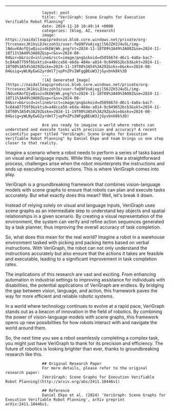 ---
                    layout: post
                    title: "VeriGraph: Scene Graphs for Execution Verifiable Robot Planning"
                    date: 2024-11-18 10:49:14 +0000
                    categories: [blog, AI, research]
                    image: https://oaidalleapiprodscus.blob.core.windows.net/private/org-7trcesexcJK1ksLDJeczoh3z/user-feQ9FVoAjxgjl56JZH3J4u5L/img-lNduvKAofQjwQiuivdkEWjWk.png?st=2024-11-18T09%3A49%3A08Z&se=2024-11-18T11%3A49%3A08Z&sp=r&sv=2024-08-04&sr=b&rscd=inline&rsct=image/png&skoid=d505667d-d6c1-4a0a-bac7-5c84a87759f8&sktid=a48cca56-e6da-484e-a814-9c849652bcb3&skt=2024-11-18T00%3A54%3A29Z&ske=2024-11-19T00%3A54%3A29Z&sks=b&skv=2024-08-04&sig=yWLNyEwG2yrdmlTjvpPnZPsIWFggBEuW3JjGyvbnk0k%3D
                    ---
                    ![AI Generated Image](https://oaidalleapiprodscus.blob.core.windows.net/private/org-7trcesexcJK1ksLDJeczoh3z/user-feQ9FVoAjxgjl56JZH3J4u5L/img-lNduvKAofQjwQiuivdkEWjWk.png?st=2024-11-18T09%3A49%3A08Z&se=2024-11-18T11%3A49%3A08Z&sp=r&sv=2024-08-04&sr=b&rscd=inline&rsct=image/png&skoid=d505667d-d6c1-4a0a-bac7-5c84a87759f8&sktid=a48cca56-e6da-484e-a814-9c849652bcb3&skt=2024-11-18T00%3A54%3A29Z&ske=2024-11-19T00%3A54%3A29Z&sks=b&skv=2024-08-04&sig=yWLNyEwG2yrdmlTjvpPnZPsIWFggBEuW3JjGyvbnk0k%3D)
                    
                    Are you ready to imagine a world where robots can understand and execute tasks with precision and accuracy? A recent scientific paper titled "VeriGraph: Scene Graphs for Execution Verifiable Robot Planning" by Daniel Ekpo and team brings us one step closer to that reality.

Imagine a scenario where a robot needs to perform a series of tasks based on visual and language inputs. While this may seem like a straightforward process, challenges arise when the robot misinterprets the instructions and ends up executing incorrect actions. This is where VeriGraph comes into play.

VeriGraph is a groundbreaking framework that combines vision-language models with scene graphs to ensure that robots can plan and execute tasks accurately. But what exactly does this mean? Well, let's break it down.

Instead of relying solely on visual and language inputs, VeriGraph uses scene graphs as an intermediate step to understand key objects and spatial relationships in a given scenario. By creating a visual representation of the environment, the system can verify and refine action sequences generated by a task planner, thus improving the overall accuracy of task completion.

So, what does this mean for the real world? Imagine a robot in a warehouse environment tasked with picking and packing items based on verbal instructions. With VeriGraph, the robot can not only understand the instructions accurately but also ensure that the actions it takes are feasible and executable, leading to a significant improvement in task completion rates.

The implications of this research are vast and exciting. From enhancing automation in industrial settings to improving assistance for individuals with disabilities, the potential applications of VeriGraph are endless. By bridging the gap between vision, language, and action, this framework paves the way for more efficient and reliable robotic systems.

In a world where technology continues to evolve at a rapid pace, VeriGraph stands out as a beacon of innovation in the field of robotics. By combining the power of vision-language models with scene graphs, this framework opens up new possibilities for how robots interact with and navigate the world around them.

So, the next time you see a robot seamlessly completing a complex task, you might just have VeriGraph to thank for its precision and efficiency. The future of robotics is looking brighter than ever, thanks to groundbreaking research like this.
                    
                    ## Original Research Paper
                    For more details, please refer to the original research paper:
                    [VeriGraph: Scene Graphs for Execution Verifiable Robot Planning](http://arxiv.org/abs/2411.10446v1)
                    
                    ## Reference
                    Daniel Ekpo et al. (2024) 'VeriGraph: Scene Graphs for Execution Verifiable Robot Planning', arXiv preprint arXiv:2411.10446v1.
                    